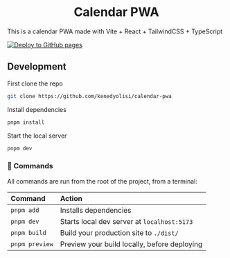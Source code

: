 <h1 align="center">Calendar PWA</h1>

This is a calendar PWA made with Vite + React + TailwindCSS + TypeScript

[![Deploy to GitHub pages](https://github.com/kenedyolisi/calendar-pwa/actions/workflows/deploy.yml/badge.svg)](https://github.com/kenedyolisi/calendar-pwa/actions/workflows/deploy.yml)

## Development

First clone the repo

```bash
git clone https://github.com/kenedyolisi/calendar-pwa
```

Install dependencies

```bash
pnpm install
```

Start the local server

```bash
pnpm dev
```

### 🧞 Commands

All commands are run from the root of the project, from a terminal:

| Command        | Action                                       |
| :------------- | :------------------------------------------- |
| `pnpm add`     | Installs dependencies                        |
| `pnpm dev`     | Starts local dev server at `localhost:5173`  |
| `pnpm build`   | Build your production site to `./dist/`      |
| `pnpm preview` | Preview your build locally, before deploying |
